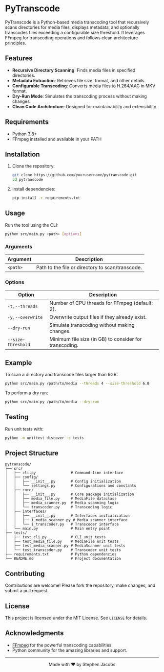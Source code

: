 # PyTranscode

PyTranscode is a Python-based media transcoding tool that recursively scans directories for media files, displays metadata, and optionally transcodes files exceeding a configurable size threshold. It leverages FFmpeg for transcoding operations and follows clean architecture principles.

## Features

- **Recursive Directory Scanning**: Finds media files in specified directories.
- **Metadata Extraction**: Retrieves file size, format, and other details.
- **Configurable Transcoding**: Converts media files to H.264/AAC in MKV format.
- **Dry-Run Mode**: Simulates the transcoding process without making changes.
- **Clean Code Architecture**: Designed for maintainability and extensibility.

## Requirements

- Python 3.8+
- FFmpeg installed and available in your PATH

## Installation

1. Clone the repository:
   ```bash
   git clone https://github.com/yourusername/pytranscode.git
   cd pytranscode
   ```

2. Install dependencies:
   ```bash
   pip install -r requirements.txt
   ```

## Usage

Run the tool using the CLI:

```bash
python src/main.py <path> [options]
```

### Arguments

| Argument              | Description                                              |
|-----------------------|----------------------------------------------------------|
| `<path>`              | Path to the file or directory to scan/transcode.         |

### Options

| Option                | Description                                              |
|-----------------------|----------------------------------------------------------|
| `-t`, `--threads`     | Number of CPU threads for FFmpeg (default: 2).           |
| `-y`, `--overwrite`   | Overwrite output files if they already exist.            |
| `--dry-run`           | Simulate transcoding without making changes.             |
| `--size-threshold`    | Minimum file size (in GB) to consider for transcoding.   |

## Example

To scan a directory and transcode files larger than 6GB:

```bash
python src/main.py /path/to/media --threads 4 --size-threshold 6.0
```

To perform a dry run:

```bash
python src/main.py /path/to/media --dry-run
```

## Testing

Run unit tests with:

```bash
python -m unittest discover -s tests
```

## Project Structure

```plaintext
pytranscode/
├── src/
│   ├── cli.py                # Command-line interface
│   ├── config/
│   │   ├── __init__.py       # Config initialization
│   │   └── settings.py       # Configurations and constants
│   ├── core/
│   │   ├── __init__.py       # Core package initialization
│   │   ├── media_file.py     # MediaFile dataclass
│   │   ├── media_scanner.py  # Media scanning logic
│   │   └── transcoder.py     # Transcoding logic
│   ├── interfaces/
│   │   ├── __init__.py       # Interfaces initialization
│   │   ├── i_media_scanner.py # Media scanner interface
│   │   └── i_transcoder.py   # Transcoder interface
│   └── main.py               # Main entry point
├── tests/
│   ├── test_cli.py           # CLI unit tests
│   ├── test_media_file.py    # MediaFile unit tests
│   ├── test_media_scanner.py # MediaScanner unit tests
│   └── test_transcoder.py    # Transcoder unit tests
├── requirements.txt          # Python dependencies
└── README.md                 # Project documentation
```

## Contributing

Contributions are welcome! Please fork the repository, make changes, and submit a pull request.

## License

This project is licensed under the MIT License. See `LICENSE` for details.

## Acknowledgments

- [FFmpeg](https://ffmpeg.org/) for the powerful transcoding capabilities.
- Python community for the amazing libraries and support.

---

<div style="text-align: center;">Made with ❤️ by Stephen Jacobs</div>